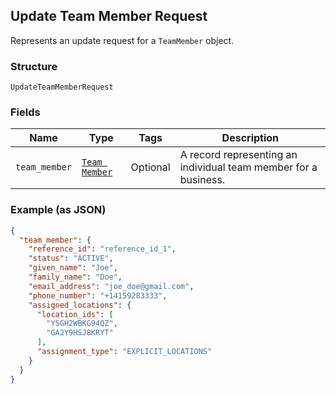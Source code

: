 ## Update Team Member Request

Represents an update request for a `TeamMember` object.

### Structure

`UpdateTeamMemberRequest`

### Fields

| Name | Type | Tags | Description |
|  --- | --- | --- | --- |
| `team_member` | [`Team Member`](/doc/models/team-member.md) | Optional | A record representing an individual team member for a business. |

### Example (as JSON)

```json
{
  "team_member": {
    "reference_id": "reference_id_1",
    "status": "ACTIVE",
    "given_name": "Joe",
    "family_name": "Doe",
    "email_address": "joe_doe@gmail.com",
    "phone_number": "+14159283333",
    "assigned_locations": {
      "location_ids": [
        "YSGH2WBKG94QZ",
        "GA2Y9HSJ8KRYT"
      ],
      "assignment_type": "EXPLICIT_LOCATIONS"
    }
  }
}
```


